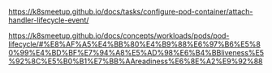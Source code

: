 https://k8smeetup.github.io/docs/tasks/configure-pod-container/attach-handler-lifecycle-event/

https://k8smeetup.github.io/docs/concepts/workloads/pods/pod-lifecycle/#%E8%AF%A5%E4%BB%80%E4%B9%88%E6%97%B6%E5%80%99%E4%BD%BF%E7%94%A8%E5%AD%98%E6%B4%BBliveness%E5%92%8C%E5%B0%B1%E7%BB%AAreadiness%E6%8E%A2%E9%92%88